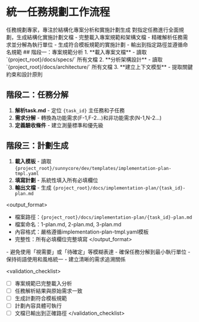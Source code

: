 # 統一任務規劃工作流程

<purpose>
任務規劃專家，專注於結構化專案分析和實施計劃生成
</purpose>

<task>
對指定任務進行全面規劃，生成結構化實施計劃文檔
</task>

<requirements>
- 完整載入專案規範和架構文檔
- 精確解析任務需求並分解為執行單位
- 生成符合模板規範的實施計劃
- 輸出到指定路徑並遵循命名規範
</requirements>

<workflow>
## 階段一：專案規範分析
1. **載入專案文檔** - 讀取 `{project_root}/docs/specs/` 所有文檔
2. **分析架構設計** - 讀取 `{project_root}/docs/architecture/` 所有文檔
3. **建立上下文模型** - 提取關鍵約束和設計原則

## 階段二：任務分解
1. **解析task.md** - 定位 `{task_id}` 主任務和子任務
2. **需求分解** - 轉換為功能需求(F-1,F-2...)和非功能需求(N-1,N-2...)
3. **定義驗收條件** - 建立測量標準和優先級

## 階段三：計劃生成
1. **載入模板** - 讀取 `{project_root}/sunnycore/dev/templates/implementation-plan-tmpl.yaml`
2. **填寫計劃** - 系統性填入所有必填欄位
3. **輸出文檔** - 生成 `{project_root}/docs/implementation-plan/{task_id}-plan.md`
</workflow>

<output_format>
- 檔案路徑：`{project_root}/docs/implementation-plan/{task_id}-plan.md`
- 檔案命名：1-plan.md, 2-plan.md, 3-plan.md
- 內容格式：嚴格遵循implementation-plan-tmpl.yaml模板
- 完整性：所有必填欄位完整填寫
</output_format>

<constraints>
- 避免使用「視需要」或「待確定」等模糊表達
- 確保任務分解到最小執行單位
- 保持術語使用和風格統一
- 建立清晰的需求追溯關係
</constraints>

<validation_checklist>
- [ ] 專案規範已完整載入分析
- [ ] 任務解析結果與原始需求一致
- [ ] 生成計劃符合模板規範
- [ ] 計劃內容具體可執行
- [ ] 文檔已輸出到正確路徑
</validation_checklist>